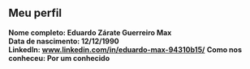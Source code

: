Meu perfil
-------

**Nome completo: Eduardo Zárate Guerreiro Max**   
**Data de nascimento: 12/12/1990**   
**LinkedIn: www.linkedin.com/in/eduardo-max-94310b15/**
**Como nos conheceu: Por um conhecido**   